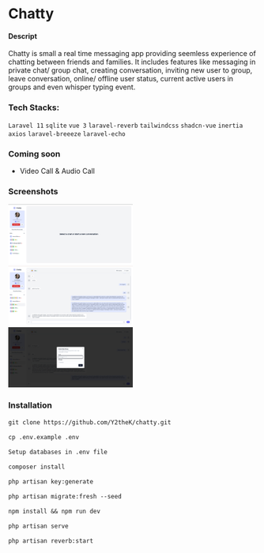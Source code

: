 # Chatty

#### Descript
Chatty is small a real time messaging app providing seemless experience of chatting between friends and families. It includes features like messaging in private chat/ group chat, creating conversation, inviting new user to group, leave conversation, online/ offline user status, current active users in groups and even whisper typing event.

### Tech Stacks:
`Laravel 11` `sqlite` `vue 3` `laravel-reverb` `tailwindcss` `shadcn-vue` `inertia` `axios` `laravel-breeeze` `laravel-echo`

### Coming soon
- Video Call & Audio Call

### Screenshots

<img src="https://github.com/Y2theK/chatty/blob/dev/public/images/1.png" width=50% height=50% alt= "HomePage">
<img src="https://github.com/Y2theK/chatty/blob/dev/public/images/2.png" width=50% height=50% alt= "Chat Page">
<img src="https://github.com/Y2theK/chatty/blob/dev/public/images/3.png" width=50% height=50% alt= "Add User">



### Installation

```shell
git clone https://github.com/Y2theK/chatty.git
```

```shell
cp .env.example .env
```

```shell
Setup databases in .env file
```

```shell
composer install
```

```shell
php artisan key:generate
```

```shell
php artisan migrate:fresh --seed
```

```shell
npm install && npm run dev
```

```shell
php artisan serve
```

```shell
php artisan reverb:start
```


